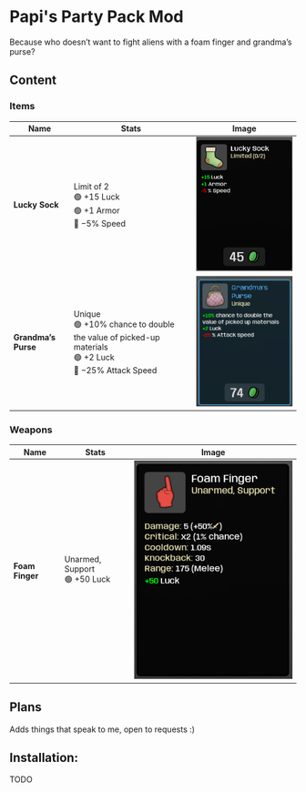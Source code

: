 # Papi's Party Pack Mod
Because who doesn’t want to fight aliens with a foam finger and grandma’s purse?

## Content

### Items
| Name | Stats | Image |
|------|--------|--------|
| **Lucky Sock** | Limit of 2<br>🟢 +15 Luck<br>🟢 +1 Armor<br>🔴 −5% Speed | ![Lucky Sock](https://github.com/liamstewart23/brotato-PartyPack/blob/main/screenshots/items/lucky_sock.png?raw=true) |
| **Grandma’s Purse** | Unique<br>🟢 +10% chance to double the value of picked-up materials<br>🟢 +2 Luck<br>🔴 −25% Attack Speed | ![Grandma’s Purse](https://github.com/liamstewart23/brotato-PartyPack/blob/main/screenshots/items/grandmas_purse.png?raw=true) |

### Weapons
| Name | Stats | Image |
|------|--------|--------|
| **Foam Finger** | Unarmed, Support<br>🟢 +50 Luck | ![Foam Finger](https://github.com/liamstewart23/brotato-PartyPack/blob/main/screenshots/weapons/foam_finger.png?raw=true) |

## Plans
Adds things that speak to me, open to requests :) 

## Installation:
TODO
